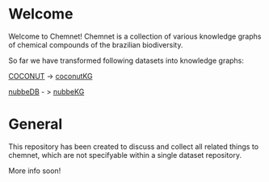 # Welcome
Welcome to Chemnet! Chemnet is a collection of various knowledge graphs of chemical compounds of the brazilian biodiversity.

So far we have transformed following datasets into knowledge graphs:

[COCONUT](https://coconut.naturalproducts.net/) -> [coconutKG](http://coconut-kg.aksw.org/)

[nubbeDB](https://nubbe.iq.unesp.br/portal/nubbe-search.html) - > [nubbeKG](http://nubbe-kg.aksw.org/)

# General

This repository has been created to discuss and collect all related things to chemnet, which are not specifyable within a single dataset repository.


More info soon!
